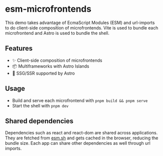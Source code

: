 # esm-microfrontends

This demo takes advantage of EcmaScript Modules (ESM) and url-imports to do client-side composition of microfrontends. Vite is used to bundle each microfrontend and Astro is used to bundle the shell.

## Features

- ✨ Client-side composition of microfrontends
- 📦 Multiframeworks with Astro Islands
- 🚀 SSG/SSR supported by Astro

## Usage

- Build and serve each microfrontend with `pnpm build && pnpm serve`
- Start the shell with `pnpm dev`

## Shared dependencies

Dependencies such as react and react-dom are shared across applications. They are fetched from [esm.sh](https://esm.sh/) and gets cached in the browser, reducing the bundle size. Each app can share other dependencies as well through url imports.
